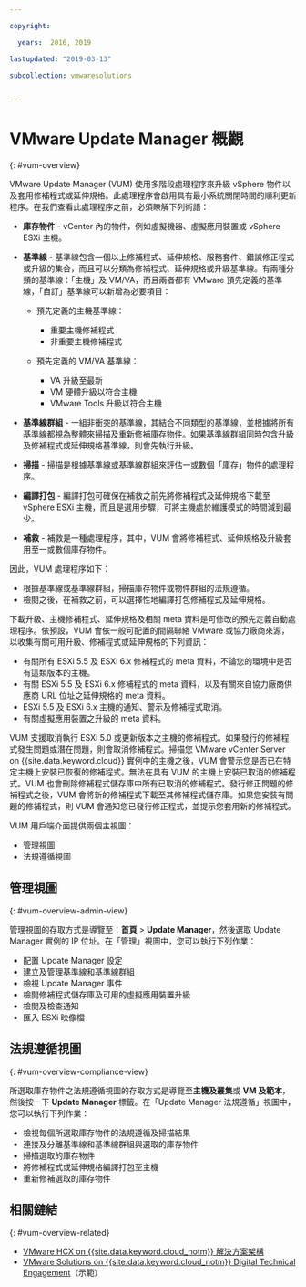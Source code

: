 ```yaml
---

copyright:

  years:  2016, 2019

lastupdated: "2019-03-13"

subcollection: vmwaresolutions


---
```


# VMware Update Manager 概觀
{: #vum-overview}

VMware Update Manager (VUM) 使用多階段處理程序來升級 vSphere 物件以及套用修補程式或延伸規格。此處理程序會啟用具有最小系統關閉時間的順利更新程序。在我們查看此處理程序之前，必須瞭解下列術語：
* **庫存物件** - vCenter 內的物件，例如虛擬機器、虛擬應用裝置或 vSphere ESXi 主機。
* **基準線** - 基準線包含一個以上修補程式、延伸規格、服務套件、錯誤修正程式或升級的集合，而且可以分類為修補程式、延伸規格或升級基準線。有兩種分類的基準線：「主機」及 VM/VA，而且兩者都有 VMware 預先定義的基準線，「自訂」基準線可以新增為必要項目：
  - 預先定義的主機基準線：
    - 重要主機修補程式
    - 非重要主機修補程式

  - 預先定義的 VM/VA 基準線：
    - VA 升級至最新
    - VM 硬體升級以符合主機
    - VMware Tools 升級以符合主機

* **基準線群組** - 一組非衝突的基準線，其結合不同類型的基準線，並根據將所有基準線都視為整體來掃描及重新修補庫存物件。如果基準線群組同時包含升級及修補程式或延伸規格基準線，則會先執行升級。
* **掃描** - 掃描是根據基準線或基準線群組來評估一或數個「庫存」物件的處理程序。
* **編譯打包** - 編譯打包可確保在補救之前先將修補程式及延伸規格下載至 vSphere ESXi 主機，而且是選用步驟，可將主機處於維護模式的時間減到最少。
* **補救** - 補救是一種處理程序，其中，VUM 會將修補程式、延伸規格及升級套用至一或數個庫存物件。

因此，VUM 處理程序如下：
* 根據基準線或基準線群組，掃描庫存物件或物件群組的法規遵循。
* 檢閱之後，在補救之前，可以選擇性地編譯打包修補程式及延伸規格。

下載升級、主機修補程式、延伸規格及相關 meta 資料是可修改的預先定義自動處理程序。依預設，VUM 會依一般可配置的間隔聯絡 VMware 或協力廠商來源，以收集有關可用升級、修補程式或延伸規格的下列資訊：

* 有關所有 ESXi 5.5 及 ESXi 6.x 修補程式的 meta 資料，不論您的環境中是否有這類版本的主機。
* 有關 ESXi 5.5 及 ESXi 6.x 修補程式的 meta 資料，以及有關來自協力廠商供應商 URL 位址之延伸規格的 meta 資料。
* ESXi 5.5 及 ESXi 6.x 主機的通知、警示及修補程式取消。
* 有關虛擬應用裝置之升級的 meta 資料。

VUM 支援取消執行 ESXi 5.0 或更新版本之主機的修補程式。如果發行的修補程式發生問題或潛在問題，則會取消修補程式。掃描您 VMware vCenter Server on {{site.data.keyword.cloud}} 實例中的主機之後，VUM 會警示您是否已在特定主機上安裝已恢復的修補程式。無法在具有 VUM 的主機上安裝已取消的修補程式。VUM 也會刪除修補程式儲存庫中所有已取消的修補程式。發行修正問題的修補程式之後，VUM 會將新的修補程式下載至其修補程式儲存庫。如果您安裝有問題的修補程式，則 VUM 會通知您已發行修正程式，並提示您套用新的修補程式。

VUM 用戶端介面提供兩個主視圖：
*	管理視圖
*	法規遵循視圖

##	管理視圖
{: #vum-overview-admin-view}

管理視圖的存取方式是導覽至：**首頁** > **Update Manager**，然後選取 Update Manager 實例的 IP 位址。在「管理」視圖中，您可以執行下列作業：
*	配置 Update Manager 設定
*	建立及管理基準線和基準線群組
*	檢視 Update Manager 事件
*	檢閱修補程式儲存庫及可用的虛擬應用裝置升級
*	檢閱及檢查通知
*	匯入 ESXi 映像檔

##	法規遵循視圖
{: #vum-overview-compliance-view}

所選取庫存物件之法規遵循視圖的存取方式是導覽至**主機及叢集**或 **VM 及範本**，然後按一下 **Update Manager** 標籤。在「Update Manager 法規遵循」視圖中，您可以執行下列作業：
*	檢視每個所選取庫存物件的法規遵循及掃描結果
*	連接及分離基準線和基準線群組與選取的庫存物件
*	掃描選取的庫存物件
*	將修補程式或延伸規格編譯打包至主機
*	重新修補選取的庫存物件

## 相關鏈結
{: #vum-overview-related}

* [VMware HCX on {{site.data.keyword.cloud_notm}} 解決方案架構](/docs/services/vmwaresolutions/services?topic=vmware-solutions-hcx-archi-intro#hcx-archi-intro)
* [VMware Solutions on {{site.data.keyword.cloud_notm}} Digital Technical Engagement](https://ibm-dte.mybluemix.net/ibm-vmware)（示範）
